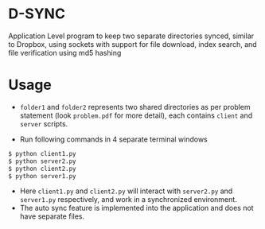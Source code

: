# D-SYNC
Application Level program to keep two separate directories synced, similar to Dropbox, using sockets with support for file download, index search, and file verification using md5 hashing

# Usage
* ``folder1`` and ``folder2`` represents two shared directories as per problem statement (look ``problem.pdf`` for more detail), each contains ``client`` and ``server`` scripts.

* Run following commands in 4 separate terminal windows

```bash
$ python client1.py
$ python server2.py
$ python client2.py
$ python server1.py
```

* Here ``client1.py`` and ``client2.py`` will interact with ``server2.py`` and ``server1.py`` respectively, and work in a synchronized environment. 
* The auto sync feature is implemented into the application and does not have separate files.



